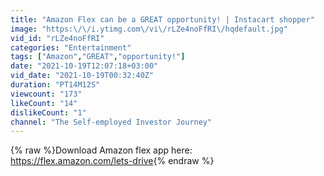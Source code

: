 ```yaml
---
title: "Amazon Flex can be a GREAT opportunity! | Instacart shopper"
image: "https:\/\/i.ytimg.com\/vi\/rLZe4noFfRI\/hqdefault.jpg"
vid_id: "rLZe4noFfRI"
categories: "Entertainment"
tags: ["Amazon","GREAT","opportunity!"]
date: "2021-10-19T12:07:18+03:00"
vid_date: "2021-10-19T00:32:40Z"
duration: "PT14M12S"
viewcount: "173"
likeCount: "14"
dislikeCount: "1"
channel: "The Self-employed Investor Journey"
---
```

{% raw %}Download Amazon flex app here:<br /><a rel="nofollow" target="blank" href="https://flex.amazon.com/lets-drive">https://flex.amazon.com/lets-drive</a>{% endraw %}
